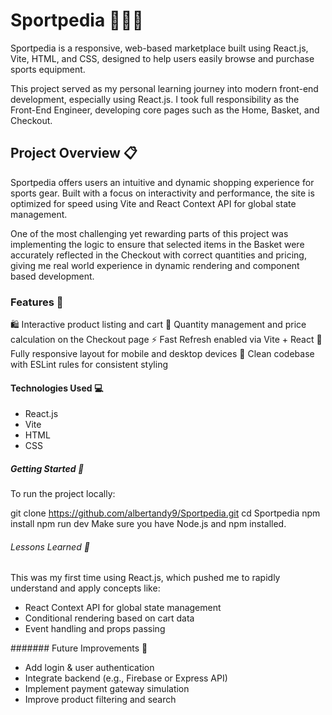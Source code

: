 # Sportpedia 🏀🏸🎾

Sportpedia is a responsive, web-based marketplace built using React.js, Vite, HTML, and CSS, designed to help users easily browse and purchase sports equipment.

This project served as my personal learning journey into modern front-end development, especially using React.js. I took full responsibility as the Front-End Engineer, developing core pages such as the Home, Basket, and Checkout.

## Project Overview 📋

Sportpedia offers users an intuitive and dynamic shopping experience for sports gear. Built with a focus on interactivity and performance, the site is optimized for speed using Vite and React Context API for global state management.

One of the most challenging yet rewarding parts of this project was implementing the logic to ensure that selected items in the Basket were accurately reflected in the Checkout with correct quantities and pricing, giving me real world experience in dynamic rendering and component based development.

### Features 🎯
🛍️ Interactive product listing and cart
🧮 Quantity management and price calculation on the Checkout page
⚡ Fast Refresh enabled via Vite + React
📱 Fully responsive layout for mobile and desktop devices
🧠 Clean codebase with ESLint rules for consistent styling

#### Technologies Used 💻
- React.js
- Vite
- HTML
- CSS

##### Getting Started 🚀
To run the project locally:

git clone https://github.com/albertandy9/Sportpedia.git
cd Sportpedia
npm install
npm run dev
Make sure you have Node.js and npm installed.

###### Lessons Learned 🧠
This was my first time using React.js, which pushed me to rapidly understand and apply concepts like:

- React Context API for global state management
- Conditional rendering based on cart data
- Event handling and props passing

####### Future Improvements 🔧
- Add login & user authentication
- Integrate backend (e.g., Firebase or Express API)
- Implement payment gateway simulation
- Improve product filtering and search
